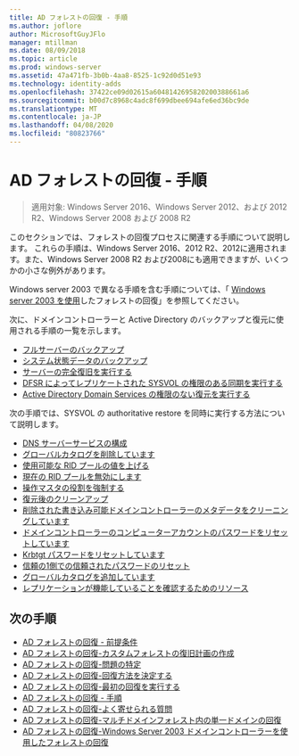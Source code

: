 ```yaml
---
title: AD フォレストの回復 - 手順
ms.author: joflore
author: MicrosoftGuyJFlo
manager: mtillman
ms.date: 08/09/2018
ms.topic: article
ms.prod: windows-server
ms.assetid: 47a471fb-3b0b-4aa8-8525-1c92d0d51e93
ms.technology: identity-adds
ms.openlocfilehash: 37422ce09d02615a6048142695820200388661a6
ms.sourcegitcommit: b00d7c8968c4adc8f699dbee694afe6ed36bc9de
ms.translationtype: MT
ms.contentlocale: ja-JP
ms.lasthandoff: 04/08/2020
ms.locfileid: "80823766"
---
```

# <a name="ad-forest-recovery---procedures"></a>AD フォレストの回復 - 手順

>適用対象: Windows Server 2016、Windows Server 2012、および 2012 R2、Windows Server 2008 および 2008 R2

このセクションでは、フォレストの回復プロセスに関連する手順について説明します。 これらの手順は、Windows Server 2016、2012 R2、2012に適用されます。また、Windows Server 2008 R2 および2008にも適用できますが、いくつかの小さな例外があります。

Windows server 2003 で異なる手順を含む手順については、「 [Windows server 2003 を使用](AD-Forest-Recovery-Windows-Server-2003.md)したフォレストの回復」を参照してください。  

次に、ドメインコントローラーと Active Directory のバックアップと復元に使用される手順の一覧を示します。

- [フルサーバーのバックアップ](AD-Forest-Recovery-Backing-up-a-Full-Server.md)  
- [システム状態データのバックアップ](AD-Forest-Recovery-Backing-up-System-State.md)  
- [サーバーの完全復旧を実行する](AD-Forest-Recovery-Perform-a-Full-Recovery.md)  
- [DFSR によってレプリケートされた SYSVOL の権限のある同期を実行する](AD-Forest-Recovery-Authoritative-Recovery-SYSVOL.md)
- [Active Directory Domain Services の権限のない復元を実行する](AD-Forest-Recovery-Nonauthoritative-Restore.md)  

次の手順では、SYSVOL の authoritative restore を同時に実行する方法について説明します。  

- [DNS サーバーサービスの構成](AD-Forest-Recovery-Configure-DNS.md)  
- [グローバルカタログを削除しています](AD-Forest-Recovery-Remove-GC.md)  
- [使用可能な RID プールの値を上げる](AD-Forest-Recovery-Raise-RID-Pool.md)  
- [現在の RID プールを無効にします](AD-Forest-Recovery-Invaildate-RID-Pool.md)  
- [操作マスタの役割を強制する](AD-Forest-Recovery-Seizing-Operations-Master-Role.md)  
- [復元後のクリーンアップ](AD-Forest-Recovery-Cleanup.md)
- [削除された書き込み可能ドメインコントローラーのメタデータをクリーニングしています](AD-Forest-Recovery-Cleaning-Metadata.md)  
- [ドメインコントローラーのコンピューターアカウントのパスワードをリセットしています](AD-Forest-Recovery-Reset-Computer-Account-DC.md)  
- [Krbtgt パスワードをリセットしています](AD-Forest-Recovery-Resetting-the-krbtgt-password.md)  
- [信頼の1側での信頼されたパスワードのリセット](AD-Forest-Recovery-Reset-Trust.md)  
- [グローバルカタログを追加しています](AD-Forest-Recovery-Add-GC.md)  
- [レプリケーションが機能していることを確認するためのリソース](AD-Forest-Recovery-Verify-Replication.md)  

## <a name="next-steps"></a>次の手順

- [AD フォレストの回復 - 前提条件](AD-Forest-Recovery-Prerequisties.md)  
- [AD フォレストの回復-カスタムフォレストの復旧計画の作成](AD-Forest-Recovery-Devising-a-Plan.md)  
- [AD フォレストの回復-問題の特定](AD-Forest-Recovery-Identify-the-Problem.md)
- [AD フォレストの回復-回復方法を決定する](AD-Forest-Recovery-Determine-how-to-Recover.md)
- [AD フォレストの回復-最初の回復を実行する](AD-Forest-Recovery-Perform-initial-recovery.md)  
- [AD フォレストの回復 - 手順](AD-Forest-Recovery-Procedures.md)  
- [AD フォレストの回復-よく寄せられる質問](AD-Forest-Recovery-FAQ.md)  
- [AD フォレストの回復-マルチドメインフォレスト内の単一ドメインの回復](AD-Forest-Recovery-Single-Domain-in-Multidomain-Recovery.md)  
- [AD フォレストの回復-Windows Server 2003 ドメインコントローラーを使用したフォレストの回復](AD-Forest-Recovery-Windows-Server-2003.md) 
